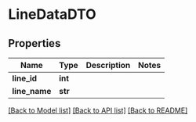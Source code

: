 # LineDataDTO

## Properties
Name | Type | Description | Notes
------------ | ------------- | ------------- | -------------
**line_id** | **int** |  | 
**line_name** | **str** |  | 

[[Back to Model list]](../README.md#documentation-for-models) [[Back to API list]](../README.md#documentation-for-api-endpoints) [[Back to README]](../README.md)


